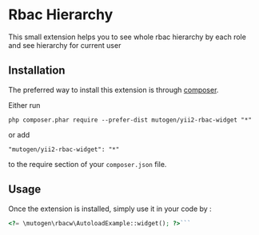 Rbac Hierarchy
==============
This small extension helps you to see whole rbac hierarchy by each role and see hierarchy for current user

Installation
------------

The preferred way to install this extension is through [composer](http://getcomposer.org/download/).

Either run

```
php composer.phar require --prefer-dist mutogen/yii2-rbac-widget "*"
```

or add

```
"mutogen/yii2-rbac-widget": "*"
```

to the require section of your `composer.json` file.


Usage
-----

Once the extension is installed, simply use it in your code by  :

```php
<?= \mutogen\rbacw\AutoloadExample::widget(); ?>```